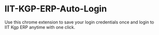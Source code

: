IIT-KGP-ERP-Auto-Login
======================

Use this chrome extension to save your login credentials once and login to IIT Kgp ERP anytime with one click.
